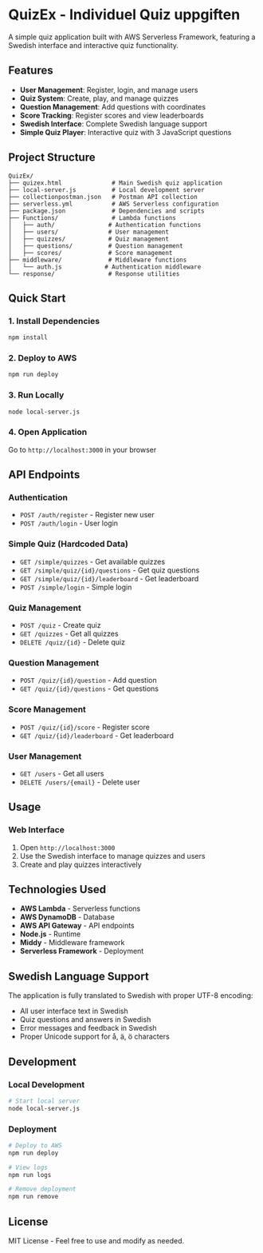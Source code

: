 # QuizEx - Individuel Quiz uppgiften 

A simple quiz application built with AWS Serverless Framework, featuring a Swedish interface and interactive quiz functionality.

## Features

- **User Management**: Register, login, and manage users
- **Quiz System**: Create, play, and manage quizzes
- **Question Management**: Add questions with coordinates
- **Score Tracking**: Register scores and view leaderboards
- **Swedish Interface**: Complete Swedish language support
- **Simple Quiz Player**: Interactive quiz with 3 JavaScript questions

## Project Structure

```
QuizEx/
├── quizex.html              # Main Swedish quiz application
├── local-server.js          # Local development server
├── collectionpostman.json   # Postman API collection
├── serverless.yml           # AWS Serverless configuration
├── package.json             # Dependencies and scripts
├── Functions/               # Lambda functions
│   ├── auth/               # Authentication functions
│   ├── users/              # User management
│   ├── quizzes/            # Quiz management
│   ├── questions/          # Question management
│   ├── scores/             # Score management
├── middleware/             # Middleware functions
│   └── auth.js            # Authentication middleware
└── response/               # Response utilities
```

## Quick Start

### 1. Install Dependencies
```bash
npm install
```

### 2. Deploy to AWS
```bash
npm run deploy
```

### 3. Run Locally
```bash
node local-server.js
```

### 4. Open Application
Go to `http://localhost:3000` in your browser

## API Endpoints

### Authentication
- `POST /auth/register` - Register new user
- `POST /auth/login` - User login

### Simple Quiz (Hardcoded Data)
- `GET /simple/quizzes` - Get available quizzes
- `GET /simple/quiz/{id}/questions` - Get quiz questions
- `GET /simple/quiz/{id}/leaderboard` - Get leaderboard
- `POST /simple/login` - Simple login

### Quiz Management
- `POST /quiz` - Create quiz
- `GET /quizzes` - Get all quizzes
- `DELETE /quiz/{id}` - Delete quiz

### Question Management
- `POST /quiz/{id}/question` - Add question
- `GET /quiz/{id}/questions` - Get questions

### Score Management
- `POST /quiz/{id}/score` - Register score
- `GET /quiz/{id}/leaderboard` - Get leaderboard

### User Management
- `GET /users` - Get all users
- `DELETE /users/{email}` - Delete user

## Usage

### Web Interface
1. Open `http://localhost:3000`
2. Use the Swedish interface to manage quizzes and users
3. Create and play quizzes interactively

## Technologies Used

- **AWS Lambda** - Serverless functions
- **AWS DynamoDB** - Database
- **AWS API Gateway** - API endpoints
- **Node.js** - Runtime
- **Middy** - Middleware framework
- **Serverless Framework** - Deployment

## Swedish Language Support

The application is fully translated to Swedish with proper UTF-8 encoding:
- All user interface text in Swedish
- Quiz questions and answers in Swedish
- Error messages and feedback in Swedish
- Proper Unicode support for å, ä, ö characters

## Development

### Local Development
```bash
# Start local server
node local-server.js
```

### Deployment
```bash
# Deploy to AWS
npm run deploy

# View logs
npm run logs

# Remove deployment
npm run remove
```

## License

MIT License - Feel free to use and modify as needed.
